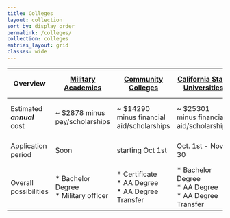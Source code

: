```yaml
---
title: Colleges
layout: collection
sort_by: display_order
permalink: /colleges/
collection: colleges
entries_layout: grid
classes: wide
---
```


| Overview      |[Military Academies](/colleges/military-academies/)|[Community Colleges](/colleges/california-community-colleges/)|[California State Universities](/colleges/california-state-university/)|[University of California](/colleges/university-of-california/)|[Independent, Private, Out of State Colleges](/colleges/other-colleges/)| 
| ------------- | ----------------------------------------| ----------------------------------------| ----------------------------------------| ----------------------------------------| ----------------------------------------| 
| Estimated <strong><em>annual</em></strong> cost| ~ $2878 minus pay/scholarships| ~ $14290 minus financial aid/scholarships| ~ $25301 minus financial aid/scholarships| ~ $32595 <sup>(resident)</sup> minus financial aid/scholarships| ~ $55294 minus financial aid/scholarships|
| Application period| Soon   | starting Oct 1st  | Oct. 1st - Nov. 30 |  Opens Aug 1st, submit Nov. 1-30 | Similar & varies|
| Overall possibilities |* Bachelor Degree<br>* Military officer|* Certificate<br>* AA Degree<br>* AA Degree Transfer|* Bachelor Degree<br>* AA Degree<br>* AA Degree Transfer|* Bachelor Degree<br>* 5 years BS+MS|* Bachelor Degree|



